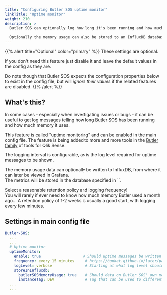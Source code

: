 ```yaml
---
title: "Configuring Butler SOS uptime monitor"
linkTitle: "Uptime monitor"
weight: 210
description: >
  Butler SOS can optionally log how long it's been running and how much memory it uses. 

  Optionally the memory usage can also be stored to an InfluxDB database, for later viewing/alerting in for example a Grafana dashboard.
---
```


{{% alert title="Optional" color="primary" %}}
These settings are optional.

If you don't need this feature just disable it and leave the default values in the config as they are.

Do note though that Butler SOS expects the configuration properties below to exist in the config file, but will *ignore their values* if the related features are disabled.
{{% /alert %}}

## What's this?

In some cases - especially when investigating issues or bugs - it can be useful to get log messages telling how long Butler SOS has been running and how much memory it uses.

This feature is called "uptime monitoring" and can be enabled in the main config file. The feature is being added to more and more tools in the [Butler family](https://github.com/ptarmiganlabs) of tools for Qlik Sense.

The logging interval is configurable, as is the log level required for uptime messages to be shown.

The memory usage data can optionally be written to InfluxDB, from where it can later be viewed in Grafana.  
The metrics will be stored in the database specified in ``.

Select a reasonable retention policy and logging frequency!  
You will rarely if ever need to know how much memory Butler used a month ago... A retention policy of 1-2 weeks is usually a good start, with logging every few minutes.

## Settings in main config file

```yaml
Butler-SOS:
  ...
  ...
  # Uptime monitor
  uptimeMonitor:
    enable: true                   # Should uptime messages be written to the console and log files?
    frequency: every 15 minutes     # https://bunkat.github.io/later/parsers.html
    logLevel: verbose               # Starting at what log level should uptime messages be shown?
    storeInInfluxdb: 
      butlerSOSMemoryUsage: true    # Should data on Butler SOS' own memory use be stored in Infludb?
      instanceTag: DEV              # Tag that can be used to differentiate data from multiple Butler SOS instances
  ...
  ...
```
